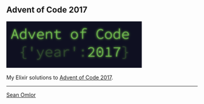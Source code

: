 ## Advent of Code 2017

[![Logo](screenshot.png)](http://adventofcode.com/2017/about)

My Elixir solutions to [Advent of Code 2017](http://adventofcode.com/2017/about).

---
[Sean Omlor](http://seanomlor.com)

